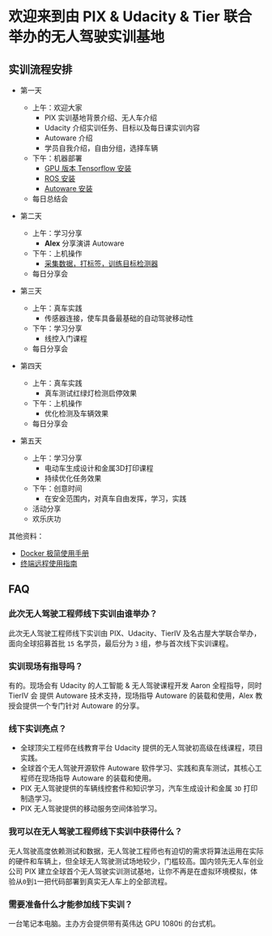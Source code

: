 # 欢迎来到由 PIX & Udacity & Tier 联合举办的无人驾驶实训基地
## 实训流程安排
- 第一天
    - 上午：欢迎大家
        - PIX 实训基地背景介绍、无人车介绍
        - Udacity 介绍实训任务、目标以及每日课实训内容
        - Autoware 介绍
        - 学员自我介绍，自由分组，选择车辆
    - 下午：机器部署
        - [GPU 版本 Tensorflow 安装](./tensorflow_gpu_install.md)
        - [ROS 安装](./ros_install.md)
        - [Autoware 安装](./autoware_install.md)
    - 每日总结会

- 第二天
    - 上午：学习分享
        - **Alex** 分享演讲 Autoware
    - 下午：上机操作
        - [采集数据，打标签，训练目标检测器](./tensorflow_api.md)
    - 每日分享会
- 第三天
    - 上午：真车实践
        - 传感器连接，使车具备最基础的自动驾驶移动性
    - 下午：学习分享
        - 线控入门课程
    - 每日分享会
- 第四天
    - 上午：真车实践
        - 真车测试红绿灯检测启停效果
    - 下午：上机操作
        - 优化检测及车辆效果
    - 每日分享会
- 第五天
    - 上午：学习分享
        - 电动车生成设计和金属3D打印课程
        - 持续优化任务效果
    - 下午：创意时间
        - 在安全范围内，对真车自由发挥，学习，实践
    - 活动分享
    - 欢乐庆功

    
其他资料：
- [Docker 极简使用手册](./docker_simple_tutorial.md)
- [终端远程使用指南](./remote.md)

## FAQ
### 此次无人驾驶工程师线下实训由谁举办？
此次无人驾驶工程师线下实训由 PIX、Udacity、TierIV 及名古屋大学联合举办，面向全球招募首批 `15` 名学员，最后分为 `3` 组，参与首次线下实训课程。
### 实训现场有指导吗？
有的。现场会有 Udacity 的人工智能 & 无人驾驶课程开发 Aaron 全程指导，同时 TierIV 会 提供 Autoware 技术支持，现场指导 Autoware 的装载和使用，Alex 教授会提供一个专门针对 Autoware 的分享。
### 线下实训亮点？
- 全球顶尖工程师在线教育平台 Udacity 提供的无人驾驶初高级在线课程，项目实践。
- 全球首个无人驾驶开源软件 Autoware 软件学习、实践和真车测试，其核心工程师在现场指导 Autoware 的装载和使用。
- PIX 无人驾驶提供的车辆线控套件和知识学习，汽车生成设计和金属 `3D` 打印制造学习。
- PIX 无人驾驶提供的移动服务空间体验学习。
### 我可以在无人驾驶工程师线下实训中获得什么？
无人驾驶高度依赖测试和数据，无人驾驶工程师也有迫切的需求将算法运用在实际的硬件和车辆上，但全球无人驾驶测试场地较少，门槛较高。国内领先无人车创业公司 PIX 建立全球首个无人驾驶实训测试基地，让你不再是在虚拟环境模拟，体验从`0`到`1`一把代码部署到真实无人车上的全部流程。
### 需要准备什么才能参加线下实训？
一台笔记本电脑。主办方会提供带有英伟达 GPU 1080ti 的台式机。
